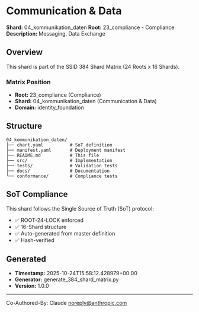 # Communication & Data

**Shard:** 04_kommunikation_daten
**Root:** 23_compliance - Compliance
**Description:** Messaging, Data Exchange

## Overview

This shard is part of the SSID 384 Shard Matrix (24 Roots x 16 Shards).

### Matrix Position
- **Root:** 23_compliance (Compliance)
- **Shard:** 04_kommunikation_daten (Communication & Data)
- **Domain:** identity_foundation

## Structure

```
04_kommunikation_daten/
├── chart.yaml          # SoT definition
├── manifest.yaml       # Deployment manifest
├── README.md           # This file
├── src/                # Implementation
├── tests/              # Validation tests
├── docs/               # Documentation
└── conformance/        # Compliance tests
```

## SoT Compliance

This shard follows the Single Source of Truth (SoT) protocol:
- ✅ ROOT-24-LOCK enforced
- ✅ 16-Shard structure
- ✅ Auto-generated from master definition
- ✅ Hash-verified

## Generated

- **Timestamp:** 2025-10-24T15:58:12.428979+00:00
- **Generator:** generate_384_shard_matrix.py
- **Version:** 1.0.0

---

Co-Authored-By: Claude <noreply@anthropic.com>
